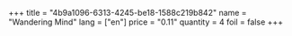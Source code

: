 +++
title = "4b9a1096-6313-4245-be18-1588c219b842"
name = "Wandering Mind"
lang = ["en"]
price = "0.11"
quantity = 4
foil = false
+++
